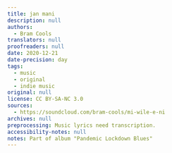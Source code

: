 ```yaml
---
title: jan mani
description: null
authors:
  - Bram Cools
translators: null
proofreaders: null
date: 2020-12-21
date-precision: day
tags:
  - music
  - original
  - indie music
original: null
license: CC BY-SA-NC 3.0
sources:
  - https://soundcloud.com/bram-cools/mi-wile-e-ni
archives: null
preprocessing: Music lyrics need transcription.
accessibility-notes: null
notes: Part of album "Pandemic Lockdown Blues"
---
```


<!-- A song in toki pona about the dangers of jan mani for the rest of the world. -->

